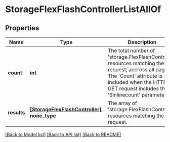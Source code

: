# StorageFlexFlashControllerListAllOf

## Properties
Name | Type | Description | Notes
------------ | ------------- | ------------- | -------------
**count** | **int** | The total number of &#39;storage.FlexFlashController&#39; resources matching the request, accross all pages. The &#39;Count&#39; attribute is included when the HTTP GET request includes the &#39;$inlinecount&#39; parameter. | [optional] 
**results** | [**[StorageFlexFlashController], none_type**](StorageFlexFlashController.md) | The array of &#39;storage.FlexFlashController&#39; resources matching the request. | [optional] 

[[Back to Model list]](../README.md#documentation-for-models) [[Back to API list]](../README.md#documentation-for-api-endpoints) [[Back to README]](../README.md)


